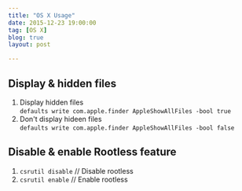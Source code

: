 ```yaml
---
title: "OS X Usage"
date: 2015-12-23 19:00:00
tag: [OS X]
blog: true
layout: post

---
```


## Display & hidden files
1. Display hidden files  
` defaults write com.apple.finder AppleShowAllFiles -bool true `
2. Don't display hideen files  
` defaults write com.apple.finder AppleShowAllFiles -bool false `

## Disable & enable Rootless feature
1. ` csrutil disable `	// Disable rootless
2. ` csrutil enable `	// Enable rootless

